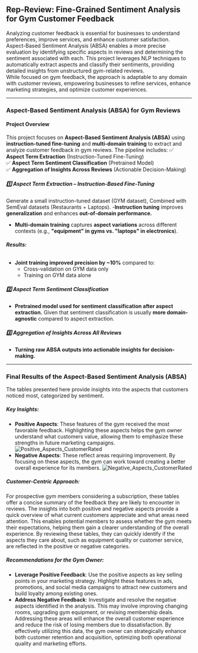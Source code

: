 ## Rep-Review: Fine-Grained Sentiment Analysis for Gym Customer Feedback
Analyzing customer feedback is essential for businesses to understand preferences, improve services, and enhance customer satisfaction. <br>
Aspect-Based Sentiment Analysis (ABSA) enables a more precise evaluation by identifying specific aspects in reviews and determining the sentiment associated with each. This project leverages NLP techniques to automatically extract aspects and classify their sentiments, providing detailed insights from unstructured gym-related reviews. <br>
While focused on gym feedback, the approach is adaptable to any domain with customer reviews, empowering businesses to refine services, enhance marketing strategies, and optimize customer experiences.


---


### **Aspect-Based Sentiment Analysis (ABSA) for Gym Reviews**

#### **Project Overview**
This project focuses on **Aspect-Based Sentiment Analysis (ABSA)** using **instruction-tuned fine-tuning** and **multi-domain training** to extract and analyze customer feedback in gym reviews. The pipeline includes:
✅ **Aspect Term Extraction** (Instruction-Tuned Fine-Tuning)  
✅ **Aspect Term Sentiment Classification** (Pretrained Model)  
✅ **Aggregation of Insights Across Reviews** (Actionable Decision-Making) 

##### **1️⃣ Aspect Term Extraction – Instruction-Based Fine-Tuning**
Generate a small instruction-tuned dataset (GYM dataset), Combined with SemEval datasets (Restaurants + Laptops).
-**Instruction tuning** improves **generalization** and enhances **out-of-domain performance.**
- **Multi-domain training** captures **aspect variations** across different contexts (e.g., **"equipment" in gyms vs. "laptops" in electronics**).
###### **Results:**
- **Joint training improved precision by ~10%** compared to:
  - Cross-validation on GYM data only
  - Training on GYM data alone
##### **2️⃣ Aspect Term Sentiment Classification**
- **Pretrained model used for sentiment classification after aspect extraction.** Given that sentiment classification is usually **more domain-agnostic** compared to aspect extraction.
##### **3️⃣ Aggregation of Insights Across All Reviews**
- **Turning raw ABSA outputs into actionable insights for decision-making.**


---


### Final Results of the Aspect-Based Sentiment Analysis (ABSA)
The tables presented here provide insights into the aspects that customers noticed most, categorized by sentiment.

##### Key Insights:
- **Positive Aspects**: These features of the gym received the most favorable feedback. Highlighting these aspects helps the gym owner understand what customers value, allowing them to emphasize these strengths in future marketing campaigns.
  ![Positive_Aspects_CustomerRated](https://github.com/user-attachments/assets/3955bbd4-29b0-48dc-b834-1733395f3ef9)
- **Negative Aspects**: These reflect areas requiring improvement. By focusing on these aspects, the gym can work toward creating a better overall experience for its members.
  ![Negative_Aspects_CustomerRated](https://github.com/user-attachments/assets/4e64237f-0e91-43f5-b465-1208653ad667)

##### Customer-Centric Approach:
For prospective gym members considering a subscription, these tables offer a concise summary of the feedback they are likely to encounter in reviews. The insights into both positive and negative aspects provide a quick overview of what current customers appreciate and what areas need attention. This enables potential members to assess whether the gym meets their expectations, helping them gain a clearer understanding of the overall experience. By reviewing these tables, they can quickly identify if the aspects they care about, such as equipment quality or customer service, are reflected in the positive or negative categories.

##### Recommendations for the Gym Owner:
- **Leverage Positive Feedback**: Use the positive aspects as key selling points in your marketing strategy. Highlight these features in ads, promotions, and social media campaigns to attract new customers and build loyalty among existing ones.
- **Address Negative Feedback**: Investigate and resolve the negative aspects identified in the analysis. This may involve improving changing rooms, upgrading gym equipment, or revising membership deals. Addressing these areas will enhance the overall customer experience and reduce the risk of losing members due to dissatisfaction.
By effectively utilizing this data, the gym owner can strategically enhance both customer retention and acquisition, optimizing both operational quality and marketing efforts.
